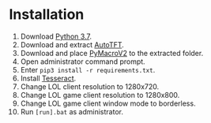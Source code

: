 # Installation
1. Download [Python 3.7](https://www.python.org/downloads/).
1. Download and extract [AutoTFT](https://github.com/admin-ll55/AutoTFT-token-reward/archive/master.zip).
1. Download and place [PyMacroV2](https://raw.githubusercontent.com/admin-ll55/PyMacroV2-for-game-automation-keystroke-simulation/master/PyMacroV2.py) to the extracted folder.
1. Open administrator command prompt.
1. Enter ```pip3 install -r requirements.txt```.
1. Install [Tesseract](https://github.com/UB-Mannheim/tesseract/wiki).
1. Change LOL client resolution to 1280x720.
1. Change LOL game client resolution to 1280x800.
1. Change LOL game client window mode to borderless.
1. Run ```[run].bat``` as administrator.
